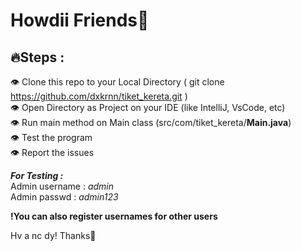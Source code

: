 # Howdii Friends👋

## 🔥Steps : 

👁 Clone this repo to your Local Directory ( git clone https://github.com/dxkrnn/tiket_kereta.git ) <br>
👁 Open Directory as Project on your IDE (like IntelliJ, VsCode, etc)<br>
👁 Run main method on Main class (src/com/tiket_kereta/**Main.java**)<br>
👁 Test the program<br>
👁 Report the issues<br>

***For Testing :*** <br>
Admin username  : *admin* <br>
Admin passwd    : *admin123* <br>

**!You can also register usernames for other users**

Hv a nc dy! Thanks🤗
